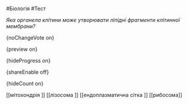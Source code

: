 #Біологія #Тест

*Яка органела клітини може утворювати ліпідні фрагменти клітинної мембрани?*

{noChangeVote on}

{preview on}

{hideProgress on}

{shareEnable off}

{hideCount on}

[[мітохондрія ]]
[[лізосома ]]
[[ендоплазматична сітка ]]
[[рибосома]]
